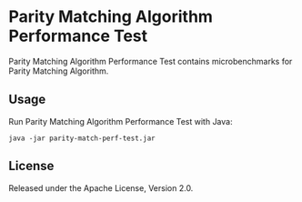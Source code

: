 # Parity Matching Algorithm Performance Test

Parity Matching Algorithm Performance Test contains microbenchmarks for Parity
Matching Algorithm.

## Usage

Run Parity Matching Algorithm Performance Test with Java:

```
java -jar parity-match-perf-test.jar
```

## License

Released under the Apache License, Version 2.0.
